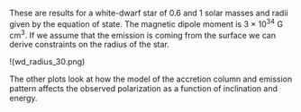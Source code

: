 These are results for a white-dwarf star of 0.6 and 1 solar masses and radii given by the equation of state.  The magnetic dipole moment is 3 &times; 10<sup>34</sup> G cm<sup>3</sup>. If we assume that the emission is coming from the surface we can derive constraints on the radius of the star.

!(wd_radius_30.png)

The other plots look at how the model of the accretion column and emission pattern affects the observed polarization as a function of inclination and energy.
